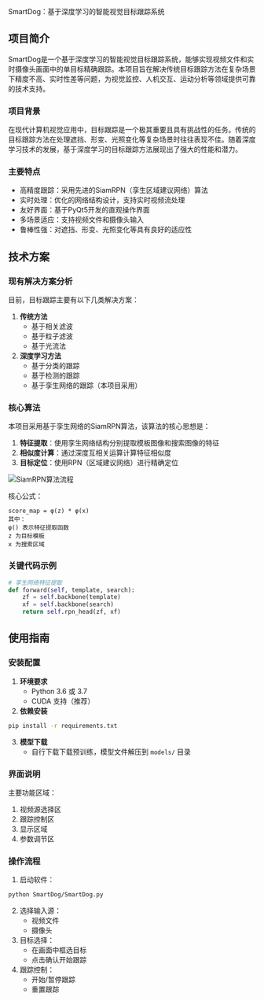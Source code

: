SmartDog：基于深度学习的智能视觉目标跟踪系统

## 项目简介

SmartDog是一个基于深度学习的智能视觉目标跟踪系统，能够实现视频文件和实时摄像头画面中的单目标精确跟踪。本项目旨在解决传统目标跟踪方法在复杂场景下精度不高、实时性差等问题，为视觉监控、人机交互、运动分析等领域提供可靠的技术支持。

### 项目背景

在现代计算机视觉应用中，目标跟踪是一个极其重要且具有挑战性的任务。传统的目标跟踪方法在处理遮挡、形变、光照变化等复杂场景时往往表现不佳。随着深度学习技术的发展，基于深度学习的目标跟踪方法展现出了强大的性能和潜力。

### 主要特点

- 高精度跟踪：采用先进的SiamRPN（孪生区域建议网络）算法
- 实时处理：优化的网络结构设计，支持实时视频流处理
- 友好界面：基于PyQt5开发的直观操作界面
- 多场景适应：支持视频文件和摄像头输入
- 鲁棒性强：对遮挡、形变、光照变化等具有良好的适应性

## 技术方案

### 现有解决方案分析

目前，目标跟踪主要有以下几类解决方案：

1. **传统方法**
   - 基于相关滤波
   - 基于粒子滤波
   - 基于光流法
2. **深度学习方法**
   - 基于分类的跟踪
   - 基于检测的跟踪
   - 基于孪生网络的跟踪（本项目采用）

### 核心算法

本项目采用基于孪生网络的SiamRPN算法，该算法的核心思想是：

1. **特征提取**：使用孪生网络结构分别提取模板图像和搜索图像的特征
2. **相似度计算**：通过深度互相关运算计算特征相似度
3. **目标定位**：使用RPN（区域建议网络）进行精确定位

![SiamRPN算法流程](./source/siamrpn_flow.png)

核心公式：

```
score_map = φ(z) * φ(x)
其中：
φ() 表示特征提取函数
z 为目标模板
x 为搜索区域
```

### 关键代码示例

```python
# 孪生网络特征提取
def forward(self, template, search):
    zf = self.backbone(template)
    xf = self.backbone(search)
    return self.rpn_head(zf, xf)
```

## 使用指南

### 安装配置

1. **环境要求**
   - Python 3.6 或 3.7
   - CUDA 支持（推荐）
2. **依赖安装**

```bash
pip install -r requirements.txt
```

3. **模型下载**
   - 自行下载下载预训练，模型文件解压到 `models/` 目录

### 界面说明

主要功能区域：

1. 视频源选择区
2. 跟踪控制区
3. 显示区域
4. 参数调节区

### 操作流程

1. 启动软件：

```bash
python SmartDog/SmartDog.py
```

2. 选择输入源：
   - 视频文件
   - 摄像头
3. 目标选择：
   - 在画面中框选目标
   - 点击确认开始跟踪
4. 跟踪控制：
   - 开始/暂停跟踪
   - 重置跟踪

